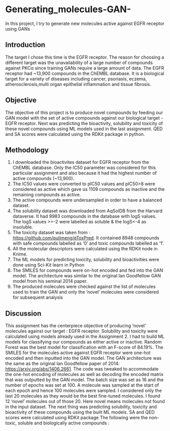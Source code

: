 # Generating_molecules-GAN-
In this project, I try to generate new molecules active against EGFR receptor using GANs
## Introduction
The target I chose this time is the EGFR receptor. The reason for choosing a different
target was the unavailability of a large number of compounds against PKCα since
training GANs require a large amount of data. The EGFR receptor had ~13,900
compounds in the ChEMBL database. It is a biological target for a variety of diseases
including cancer, psoriasis, eczema, atherosclerosis,multi organ epithelial inflammation
and tissue fibrosis.
## Objective
The objective of this project is to produce novel compounds by feeding our GAN model
with the set of active compounds against our biological target - EGFR receptor. Next
was predicting the bioactivity, solubility and toxicity of these novel compounds using ML
models used in the last assignment. QED and SA scores were calculated using the
RDKit package in python.
## Methodology
1. I downloaded the bioactivites dataset for EGFR receptor from the ChEMBL
database. Only the IC50 parameter was considered for this particular assignment
and also because it had the highest number of active compounds (~13,900).
2. The IC50 values were converted to pIC50 values and pIC50>8 were considered
as active which gave us 1109 compounds as inactive and the remaining
compounds as active.
3. The active compounds were undersampled in order to have a balanced dataset.
4. The solubility dataset was downloaded from AqSolDB from the Harvard
dataverse. It had 9983 compounds in the database with logS values. The logS
values >=-2 were labelled as soluble & the logS<-4 as insoluble.
5. The toxicity dataset was taken from : https://github.com/pulimeng/eToxPred. It
contained 8948 compounds with safe compounds labelled as ‘0’ and toxic
compounds labelled as ‘1’.
6. All the molecular descriptors were calculated using the RDKit node in Knime.
7. The ML models for predicting toxicity, solubility and bioactivities were done using
Sci-Kit learn in Python
8. The SMILES for compounds were on-hot encoded and fed into the GAN model.
The architecture was similar to the original Ian Goodfellow GAN model from his
seminal 2014 paper.
9. The produced molecules were checked against the list of molecules used to train
the GAN and only the ‘novel’ molecules were considered for subsequent
analysis
## Discussion
This assignment has the centerpiece objective of producing ‘novel’ molecules against
our target : EGFR receptor. Solubility and toxicity were calculated using models already
used in the Assignment 2. I had to build ML models for classifying our compounds as
either active or inactive. Random Forest was the best model for classification with an
F-score of 84.19%.
The SMILES for the molecules active against EGFR receptor were one-hot encoded
and then inputted into the GAN model. The GAN architecture was the same as the
original Ian Goodfellow paper of 2014: https://arxiv.org/abs/1406.2661. The code was
tweaked to accommodate the one-hot encoding of molecules as well as decoding the
encoded matrix that was outputted by the GAN model. The batch size was set as 16
and the number of epochs was set at 100. A molecule was sampled at the start of each
epoch and hence 100 molecules were sampled. I considered only the last 20 molecules
as they would be the best fine-tuned molecules. I found 12 ‘novel’ molecules out of
those 20. Here novel means molecules not found in the input dataset.
The next thing was predicting solubility, toxicity and bioactivity of these compounds
using the built ML models. SA and QED scores were calculated using RDKit package
The following were the non-toxic, soluble and biologically active compounds :

